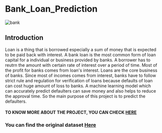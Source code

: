 # Bank_Loan_Prediction

![bank](https://user-images.githubusercontent.com/84705625/119431159-ccaeff80-bd31-11eb-88dd-a88f9b54f49f.jpeg)


## Introduction

Loan is a thing that is borrowed especially a sum of money that is expected to be paid back with interest. A bank loan is the most common form of loan capital for a individual or business provided by banks. A borrower has to reutrn the amount with certain rate of interest over a period of time. Most of the profit for banks comes from loan's interest. Loans are the core business of banks. Since most of incomes comes from interest, banks have to follow strict rule and regulation for verification of loans because defaults of loan can cost huge amount of loss to banks. A machine learning model which can accurately predict defaulters can save money and also helps to reduce the approval time. So the main purpose of this project is to predict the defaulters.

#### TO KNOW MORE ABOUT THE PROJECT, YOU CAN CHECK [HERE](https://rabintiwari45.github.io/Portfolio/post/project-1/)
### You can find the original dataset [Here](https://www.kaggle.com/zaurbegiev/my-dataset)
